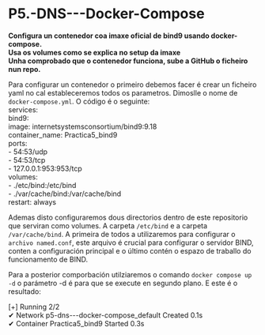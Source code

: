 # P5.-DNS---Docker-Compose
**Configura un contenedor coa imaxe oficial de bind9 usando docker-compose.**  
**Usa os volumes como se explica no setup da imaxe**  
**Unha comprobado que o contenedor funciona, sube a GitHub o ficheiro nun repo.**

Para configurar un contenedor o primeiro debemos facer é crear un ficheiro yaml no cal estableceremos todos os parametros. Dimoslle o nome de ```docker-compose.yml```. O código é o seguinte:  
services:  
  bind9:   
    image: internetsystemsconsortium/bind9:9.18   
    container_name: Practica5_bind9   
    ports:  
      - 54:53/udp  
      - 54:53/tcp  
      - 127.0.0.1:953:953/tcp   
    volumes:  
      - ./etc/bind:/etc/bind  
      - ./var/cache/bind:/var/cache/bind  
    restart: always   


Ademas disto configuraremos dous directorios dentro de este repositorio que serviran como volumes. A carpeta ```/etc/bind``` e a carpeta ```/var/cache/bind```. A primeira de todos a utilizaremos para configurar o ```archivo named.conf```, este arquivo é crucial para configurar o servidor BIND, conten a configuración principal e o último contén o espazo de traballo do funcionamento de BIND.  

Para a posterior comporbación utilziaremos o comando ```docker compose up -d``` o parámetro -d é para que se execute en segundo plano. E este é o resultado:

[+] Running 2/2  
 ✔ Network p5-dns---docker-compose_default  Created                        0.1s   
 ✔ Container Practica5_bind9                Started                        0.3s   